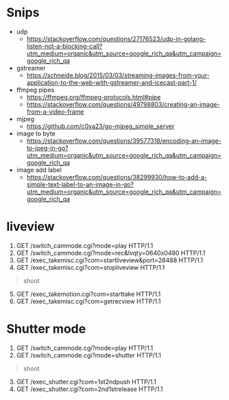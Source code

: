 # Snips
- udp 
    - https://stackoverflow.com/questions/27176523/udp-in-golang-listen-not-a-blocking-call?utm_medium=organic&utm_source=google_rich_qa&utm_campaign=google_rich_qa
- gstreamer 
    - https://schneide.blog/2015/03/03/streaming-images-from-your-application-to-the-web-with-gstreamer-and-icecast-part-1/
- ffmpeg pipes 
    - https://ffmpeg.org/ffmpeg-protocols.html#pipe
    - https://stackoverflow.com/questions/49798803/creating-an-image-from-a-video-frame
- mjpeg
    - https://github.com/c0va23/go-mjpeg_simple_server
- image to byte
    - https://stackoverflow.com/questions/39577318/encoding-an-image-to-jpeg-in-go?utm_medium=organic&utm_source=google_rich_qa&utm_campaign=google_rich_qa
- image add label
    - https://stackoverflow.com/questions/38299930/how-to-add-a-simple-text-label-to-an-image-in-go?utm_medium=organic&utm_source=google_rich_qa&utm_campaign=google_rich_qa

# liveview
1. GET /switch_cammode.cgi?mode=play HTTP/1.1
2. GET /switch_cammode.cgi?mode=rec&lvqty=0640x0480 HTTP/1.1
3. GET /exec_takemisc.cgi?com=startliveview&port=28488 HTTP/1.1
4. GET /exec_takemisc.cgi?com=stopliveview HTTP/1.1
> shoot
5. GET /exec_takemotion.cgi?com=starttake HTTP/1.1
6. GET /exec_takemisc.cgi?com=getrecview HTTP/1.1

# Shutter mode
1. GET /switch_cammode.cgi?mode=play HTTP/1.1
2. GET /switch_cammode.cgi?mode=shutter HTTP/1.1
> shoot
3. GET /exec_shutter.cgi?com=1st2ndpush HTTP/1.1
4. GET /exec_shutter.cgi?com=2nd1strelease HTTP/1.1
